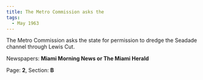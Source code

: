 ```yaml
---  
title: The Metro Commission asks the  
tags:  
  - May 1963  
---  
```

  
The Metro Commission asks the state for permission to dredge the Seadade channel through Lewis Cut.  
  
Newspapers: **Miami Morning News or The Miami Herald**  
  
Page: **2**, Section: **B** 
